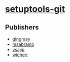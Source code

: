 # [setuptools-git](https://pypi.org/project/setuptools-git)



## Publishers
- [gingrasy](https://pypi.org/user/gingrasy)
- [msabramo](https://pypi.org/user/msabramo)
- [vsajip](https://pypi.org/user/vsajip)
- [wichert](https://pypi.org/user/wichert)

